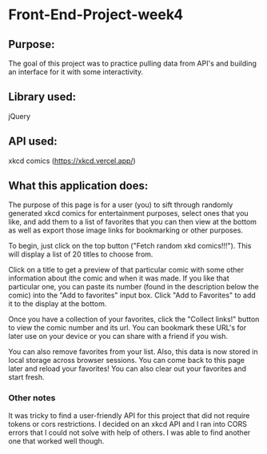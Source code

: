 # Front-End-Project-week4

## Purpose:

The goal of this project was to practice pulling data from API's and building an interface for it with some interactivity.

## Library used:

jQuery

## API used:

xkcd comics (https://xkcd.vercel.app/)

## What this application does:

The purpose of this page is for a user (you) to sift through randomly generated xkcd comics for entertainment purposes, select ones that you like, and add them to a list of favorites that you can then view at the bottom as well as export those image links for bookmarking or other purposes.

To begin, just click on the top button ("Fetch random xkd comics!!!"). This will display a list of 20 titles to choose from.

Click on a title to get a preview of that particular comic with some other information about ithe comic and when it was made. If you like that particular one, you can paste its number (found in the description below the comic) into the "Add to favorites" input box. Click "Add to Favorites" to add it to the display at the bottom.

Once you have a collection of your favorites, click the "Collect links!" button to view the comic number and its url. You can bookmark these URL's for later use on your device or you can share with a friend if you wish.

You can also remove favorites from your list. Also, this data is now stored in local storage across browser sessions. You can come back to this page later and reload your favorites! You can also clear out your favorites and start fresh.

### Other notes

It was tricky to find a user-friendly API for this project that did not require tokens or cors restrictions. I decided on an xkcd API and I ran into CORS errors that I could not solve with help of others. I was able to find another one that worked well though.
